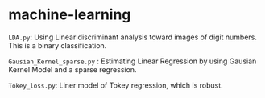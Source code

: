 # machine-learning

``LDA.py``: Using Linear discriminant analysis toward images of digit numbers. This is a binary classification.


``Gausian_Kernel_sparse.py`` : Estimating Linear Regression by using Gausian Kernel Model and a sparse regression.

``Tokey_loss.py``: Liner model of Tokey regression, which is robust.   
